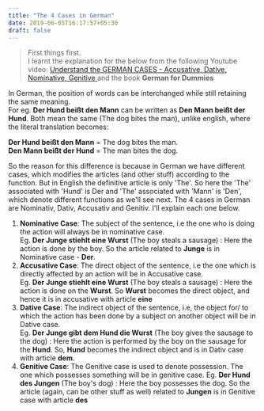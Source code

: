 ```yaml
---
title: "The 4 Cases in German"
date: 2019-06-05T16:17:57+05:30
draft: false
---
```


> First things first.  
> I learnt the explanation for the below from the following Youtube video: [Understand the GERMAN CASES - Accusative, Dative, Nominative, Genitive ](https://www.youtube.com/watch?v=8VowGvnRU_s&list=PLYzp2xhTw9W1Xfjp8_0oxsULeUw5g80TH) and the book **German for Dummies**



In German, the position of words can be interchanged while still retaining the same meaning.  
For eg. **Der Hund beißt den Mann** can be written as **Den Mann beißt der Hund**. Both mean the same (The dog bites the man), unlike english, where the literal translation becomes:

**Der Hund beißt den Mann** = The dog bites the man.  
**Den Mann beißt der Hund** = The man bites the dog.  

So the reason for this difference is because in German we have different cases, which modifies the articles (and other stuff) according to the function. But in English the definitive article is only 'The'. So here the 'The' associated with 'Hund' is Der and 'The' associated with 'Mann' is 'Den', which denote different functions as we'll see next. The 4 cases in German are Nominativ, Dativ, Accusativ and Genitiv. I'll explain each one below.


1. **Nominative Case**: The subject of the sentence, i.e the one who is doing the action will always be in nominative case.  
   Eg. **Der Junge stiehlt eine Wurst** (The boy steals a sausage) : Here the action is done by the boy. So the article related to **Junge** is in Nominative case - **Der**.
2. **Accusative Case**: The direct object of the sentence, i.e the one which is directly affected by an action will be in Accusative case.  
   Eg. **Der Junge stiehlt eine Wurst** (The boy steals a sausage) : Here the action is done on the **Wurst**. So **Wurst** becomes the direct object, and hence it is in accusative with article **eine**
3. **Dative Case**: The indirect object of the sentence, i.e, the object for/ to which the action has been done by a subject on another object will be in Dative case.  
   Eg. **Der Junge gibt dem Hund die Wurst** (The boy gives the sausage to the dog) : Here the action is performed by the boy on the sausage for the **Hund**. So, **Hund** becomes the indirect object and is in Dativ case with article **dem**.  
4. **Genitive Case**: The Genitive case is used to denote possession. The one which possesses something will be in genitive case. 
   Eg. **Der Hund des Jungen** (The boy's dog) : Here the boy possesses the dog. So the article (again, can be other stuff as well) related to **Jungen** is in Genitive case with article **des**


